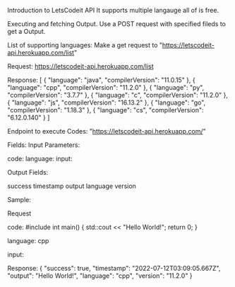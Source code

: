 Introduction to LetsCodeit API
It supports multiple langauge all of is free.

Executing and fetching Output.
Use a POST request with specified fileds to get a Output.

List of supporting languages:
Make a get request to "https://letscodeit-api.herokuapp.com/list"

Request:
https://letscodeit-api.herokuapp.com/list

Response:
[
    {
        "language": "java",
        "compilerVersion": "11.0.15"
    },
    {
        "language": "cpp",
        "compilerVersion": "11.2.0"
    },
    {
        "language": "py",
        "compilerVersion": "3.7.7"
    },
    {
        "language": "c",
        "compilerVersion": "11.2.0"
    },
    {
        "language": "js",
        "compilerVersion": "16.13.2"
    },
    {
        "language": "go",
        "compilerVersion": "1.18.3"
    },
    {
        "language": "cs",
        "compilerVersion": "6.12.0.140"
    }
]

Endpoint to execute Codes:
"https://letscodeit-api.herokuapp.com/"

Fields:
Input Parameters:

code:
language:
input:

Output Fields:

success
timestamp
output
language
version

Sample:

Request

code:
#include <iostream>
int main() {
    std::cout << "Hello World!";
    return 0;
}

language:
cpp

input:

Response:
{
    "success": true,
    "timestamp": "2022-07-12T03:09:05.667Z",
    "output": "Hello World!",
    "language": "cpp",
    "version": "11.2.0"
}
